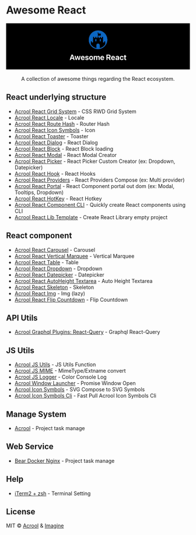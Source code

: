 # Awesome React

<img src="https://raw.githubusercontent.com/acrool/.github/main/og.webp" alt="Awesome React Logo"/>

<p align="center">
    A collection of awesome things regarding the React ecosystem.
</p>




## React underlying structure

- [Acrool React Grid System](https://github.com/acrool/acrool-react-grid) - CSS RWD Grid System
- [Acrool React Locale](https://github.com/acrool/acrool-react-locale) - Locale
- [Acrool React Route Hash](https://github.com/acrool/acrool-react-router-hash) - Router Hash
- [Acrool React Icon Symbols](https://github.com/acrool/acrool-react-iconsvg) - Icon
- [Acrool React Toaster](https://github.com/acrool/acrool-react-toaster) - Toaster
- [Acrool React Dialog](https://github.com/acrool/acrool-react-dialog) - React Dialog
- [Acrool React Block](https://github.com/acrool/acrool-react-block) - React Block loading
- [Acrool React Modal](https://github.com/acrool/acrool-react-modal) - React Modal Creator
- [Acrool React Picker](https://github.com/acrool/acrool-react-picker) - React Picker Custom Creator (ex: Dropdown, Datepicker)
- [Acrool React Hook](https://github.com/acrool/acrool-react-hook) - React Hooks
- [Acrool React Providers](https://github.com/acrool/acrool-react-providers) - React Providers Compose (ex: Multi provider)
- [Acrool React Portal](https://github.com/acrool/acrool-react-portal) - React Component portal out dom (ex: Modal, Tooltips, Dropdown)
- [Acrool React HotKey](https://github.com/acrool/acrool-react-hotkey) - React Hotkey
- [Acrool React Component CLI](https://github.com/acrool/acrool-react-component-cli) - Quickly create React components using CLI
- [Acrool React Lib Template](https://github.com/acrool/acrool-react-lib-template) - Create React Library empty project

## React component

- [Acrool React Carousel](https://github.com/acrool/acrool-react-carousel) - Carousel
- [Acrool React Vertical Marquee](https://github.com/acrool/acrool-react-vertical-marquee) - Vertical Marquee
- [Acrool React Table](https://github.com/acrool/acrool-react-table) - Table
- [Acrool React Dropdown](https://github.com/acrool/acrool-react-dropdown) - Dropdown
- [Acrool React Datepicker](https://github.com/acrool/acrool-react-datepicker) - Datepicker
- [Acrool React AutoHeight Textarea](https://github.com/acrool/acrool-react-auto-height-textarea) - Auto Height Textarea
- [Acrool React Skeleton](https://github.com/acrool/acrool-react-skeleton) - Skeleton
- [Acrool React Img](https://github.com/acrool/acrool-react-img) - Img (lazy)
- [Acrool React Flip Countdown](https://github.com/acrool/acrool-react-flip-countdown) - Flip Countdown


## API Utils

- [Acrool Graphql Plugins: React-Query](https://github.com/acrool/acrool-graphql-codegen) - Graphql React-Query


## JS Utils

- [Acrool JS Utils](https://github.com/imagine10255/acrool-jsutils) - JS Utils Function
- [Acrool JS MIME](https://github.com/acrool/acrool-js-mime) - MimeType/Extname convert
- [Acrool JS Logger](https://github.com/acrool/acrool-js-logger) - Color Console Log
- [Acrool Window Launcher](https://github.com/acrool/acrool-window-launcher) - Promise Window Open
- [Acrool Icon Symbols](https://github.com/acrool/acrool-icon-symbols) - SVG Compose to SVG Symbols
- [Acrool Icon Symbols Cli](https://github.com/acrool/acrool-icon-symbols-cli) - Fast Pull Acrool Icon Symbols Cli
  
## Manage System

- [Acrool](https://acrool.com/) - Project task manage

## Web Service

- [Bear Docker Nginx](https://github.com/imagine10255/bear-docker-nginx) - Project task manage


## Help

- [iTerm2 + zsh](https://github.com/imagine10255/mac-terminal-helper) - Terminal Setting



## License

MIT © [Acrool](https://github.com/acrool) & [Imagine](https://github.com/imagine10255)

